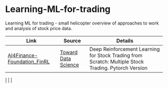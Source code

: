 # Learning-ML-for-trading
 Learning ML for trading - small helicopter overview of approaches to work and analysis of stock price data.




|Link                           |Source                       |Details                       |
|-------------------------------|-----------------------------|------------------------------|
|[AI4Finance-Foundation_FinRL](/AI4Finance-Foundation_FinRL/FinRL_StockTrading_NeurIPS_2018.ipynb)            |[Toward Data Science](https://towardsdatascience.com/deep-reinforcement-learning-for-automated-stock-trading-f1dad0126a02)           |  Deep Reinforcement Learning for Stock Trading from Scratch: Multiple Stock Trading. Pytorch Version


|                               |                             |
